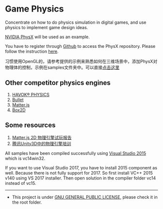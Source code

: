 # Game Physics
Concentrate on how to do physics simulation in digital games, and use physics to implement game design ideas.

[NVIDIA PhysX](https://developer.nvidia.com/physx-sdk) will be used as an example.

You have to register through [Github](http://www.github.com/) to access the PhysX repository. Please follow the instruction [here](https://developer.nvidia.com/physx-source-github).

习惯使用OpenGL的，请参考提供的示例来熟悉如何在三维场景中，添加PhysX对物理体的控制，示例在samples文件夹中。可以直接[点击这里](https://github.com/hanhonglei/Course_GamePhysics/tree/master/Samples/GLUTPhysX)

## Other competitor physics engines
1. [HAVOK® PHYSICS](https://www.havok.com/physics/)
1. [Bullet](http://bulletphysics.org/wordpress/)
1. [Matter.js](http://brm.io/matter-js/)
1. [Box2D](https://github.com/erincatto/Box2D)


## Some resources
1. [Matter.js 2D 物理引擎试玩报告](https://aotu.io/notes/2017/04/17/Matter-js/index.html)
1. [腾讯Unity3D中的物理引擎培训](http://gad.qq.com/content/coursedetail/7181413)

All samples have been compiled successfully using [Visual Studio 2015]( https://www.visualstudio.com) which is vc14win32.

If you want to use Visual Studio 2017, you have to install 2015 component as well. Because there is not fully support for 2017. So first install VC++ 2015 v140 using VS 2017 installer. Then open solution in the compiler folder vc14 instead of vc15. 

----

- This project is under [GNU GENERAL PUBLIC LICENSE](https://www.gnu.org/licenses/), please check it in the root folder.

